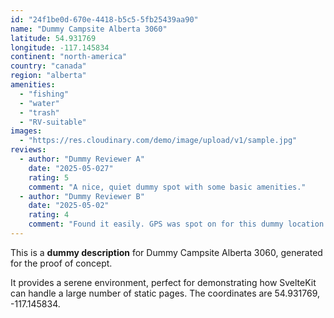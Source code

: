 ```yaml
---
id: "24f1be0d-670e-4418-b5c5-5fb25439aa90"
name: "Dummy Campsite Alberta 3060"
latitude: 54.931769
longitude: -117.145834
continent: "north-america"
country: "canada"
region: "alberta"
amenities:
  - "fishing"
  - "water"
  - "trash"
  - "RV-suitable"
images:
  - "https://res.cloudinary.com/demo/image/upload/v1/sample.jpg"
reviews:
  - author: "Dummy Reviewer A"
    date: "2025-05-027"
    rating: 5
    comment: "A nice, quiet dummy spot with some basic amenities."
  - author: "Dummy Reviewer B"
    date: "2025-05-02"
    rating: 4
    comment: "Found it easily. GPS was spot on for this dummy location."
---
```


This is a **dummy description** for Dummy Campsite Alberta 3060, generated for the proof of concept.

It provides a serene environment, perfect for demonstrating how SvelteKit can handle a large number of static pages. The coordinates are 54.931769, -117.145834.
